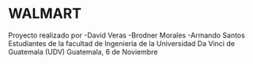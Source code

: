 # WALMART
Proyecto realizado por
-David Veras
-Brodner Morales
-Armando Santos
Estudiantes de la facultad de Ingenieria de la Universidad Da Vinci de Guatemala (UDV)
Guatemala, 6 de Noviembre